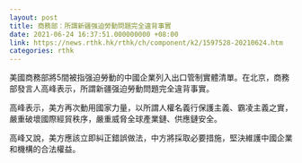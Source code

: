 ```yaml
---
layout: post
title: 商務部：所謂新疆强迫勞動問題完全違背事實
date: 2021-06-24 16:37:51.000000000 +08:00
link: https://news.rthk.hk/rthk/ch/component/k2/1597528-20210624.htm
categories: rthk
---
```


美國商務部將5間被指强迫勞動的中國企業列入出口管制實體清單。在北京，商務部發言人高峰表示，所謂新疆强迫勞動問題完全違背事實。

高峰表示，美方再次動用國家力量，以所謂人權名義行保護主義、霸凌主義之實，嚴重破壞國際經貿秩序，嚴重威脅全球產業鏈、供應鏈安全。

高峰又說，美方應該立即糾正錯誤做法，中方將採取必要措施，堅決維護中國企業和機構的合法權益。
